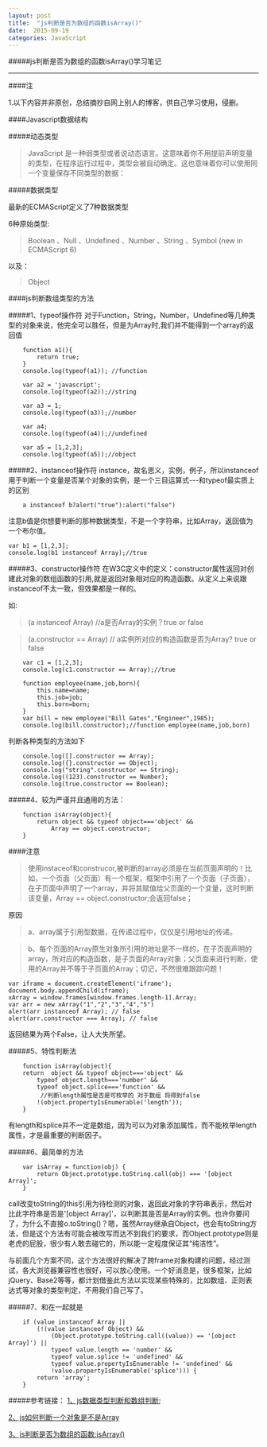 ```yaml
---
layout: post
title:  "js判断是否为数组的函数isArray()"
date:  2015-09-19
categories: JavaScript
---
```


#####js判断是否为数组的函数isArray()学习笔记

---

####注

1.以下内容并非原创，总结摘抄自网上别人的博客，供自己学习使用，侵删。

####Javascript数据结构

#####动态类型

>JavaScript 是一种弱类型或者说动态语言。这意味着你不用提前声明变量的类型，在程序运行过程中，类型会被自动确定。这也意味着你可以使用同一个变量保存不同类型的数据：

#####数据类型

最新的ECMAScript定义了7种数据类型

6种原始类型: 

>Boolean
、Null
、Undefined
、Number
、String
、Symbol (new in ECMAScript 6)

以及：

> Object

####js判断数组类型的方法

#####1、typeof操作符
对于Function，String，Number，Undefined等几种类型的对象来说，他完全可以胜任，但是为Array时,我们并不能得到一个array的返回值

        function a1(){
            return true;
        }
        console.log(typeof(a1)); //function

        var a2 = 'javascript';
        console.log(typeof(a2));//string

        var a3 = 1;
        console.log(typeof(a3));//number

        var a4;
        console.log(typeof(a4));//undefined

        var a5 = [1,2,3];
        console.log(typeof(a5));//object

#####2、instanceof操作符
instance，故名思义，实例，例子，所以instanceof用于判断一个变量是否某个对象的实例，是一个三目运算式---和typeof最实质上的区别
        
        a instanceof b?alert("true"):alert("false")

注意b值是你想要判断的那种数据类型，不是一个字符串，比如Array，返回值为一个布尔值。

    var b1 = [1,2,3];
    console.log(b1 instanceof Array);//true

#####3、constructor操作符
在W3C定义中的定义：constructor属性返回对创建此对象的数组函数的引用,就是返回对象相对应的构造函数。从定义上来说跟instanceof不太一致，但效果都是一样的。

如: 

>(a instanceof Array)   //a是否Array的实例？true or false

>(a.constructor == Array)  // a实例所对应的构造函数是否为Array? true or false

        var c1 = [1,2,3];
        console.log(c1.constructor == Array);//true
                
        function employee(name,job,born){
            this.name=name;
            this.job=job;
            this.born=born;
        }
        var bill = new employee("Bill Gates","Engineer",1985);
        console.log(bill.constructor);//function employee(name,job,born)

判断各种类型的方法如下

        console.log([].constructor == Array);
        console.log({}.constructor == Object);
        console.log("string".constructor == String);
        console.log((123).constructor == Number);
        console.log(true.constructor == Boolean);

#####4、较为严谨并且通用的方法：

        function isArray(object){
            return object && typeof object==='object' &&
                Array == object.constructor;
        }

####注意
>使用instaceof和construcor,被判断的array必须是在当前页面声明的！比如，一个页面（父页面）有一个框架，框架中引用了一个页面（子页面），在子页面中声明了一个array，并将其赋值给父页面的一个变量，这时判断该变量，Array == object.constructor;会返回false；

原因

>a、array属于引用型数据，在传递过程中，仅仅是引用地址的传递。

>b、每个页面的Array原生对象所引用的地址是不一样的，在子页面声明的array，所对应的构造函数，是子页面的Array对象；父页面来进行判断，使用的Array并不等于子页面的Array；切记，不然很难跟踪问题！

    var iframe = document.createElement('iframe');   
    document.body.appendChild(iframe);   
    xArray = window.frames[window.frames.length-1].Array;      
    var arr = new xArray("1","2","3","4","5")
    alert(arr instanceof Array); // false
    alert(arr.constructor === Array); // false

返回结果为两个False，让人大失所望。

#####5、特性判断法

        function isArray(object){
        return  object && typeof object==='object' &&    
            typeof object.length==='number' &&  
            typeof object.splice==='function' &&    
             //判断length属性是否是可枚举的 对于数组 将得到false  
            !(object.propertyIsEnumerable('length'));
        }

有length和splice并不一定是数组，因为可以为对象添加属性，而不能枚举length属性，才是最重要的判断因子。

#####6、最简单的方法
       
        var isArray = function(obj) { 
            return Object.prototype.toString.call(obj) === '[object Array]'; 
        }

call改变toString的this引用为待检测的对象，返回此对象的字符串表示，然后对比此字符串是否是'[object Array]'，以判断其是否是Array的实例。也许你要问了，为什么不直接o.toString()？嗯，虽然Array继承自Object，也会有toString方法，但是这个方法有可能会被改写而达不到我们的要求，而Object.prototype则是老虎的屁股，很少有人敢去碰它的，所以能一定程度保证其“纯洁性”。 

与前面几个方案不同，这个方法很好的解决了跨frame对象构建的问题，经过测试，各大浏览器兼容性也很好，可以放心使用。一个好消息是，很多框架，比如jQuery、Base2等等，都计划借鉴此方法以实现某些特殊的，比如数组、正则表达式等对象的类型判定，不用我们自己写了。

#####7、和在一起就是

        if (value instanceof Array ||
            (!(value instanceof Object) &&
                (Object.prototype.toString.call((value)) == '[object Array]') ||
                typeof value.length == 'number' &&
                typeof value.splice != 'undefined' &&
                typeof value.propertyIsEnumerable != 'undefined' &&
                !value.propertyIsEnumerable('splice'))) {
            return 'array';
        }

#####参考链接：
[1、js数据类型判断和数组判断](http://www.cnblogs.com/mofish/p/3388427.html);

[2、js如何判断一个对象是不是Array](http://www.nowamagic.net/librarys/veda/detail/1250)

[3、js判断是否为数组的函数:isArray()](http://my.oschina.net/ohcoding/blog/470952?p=1)
